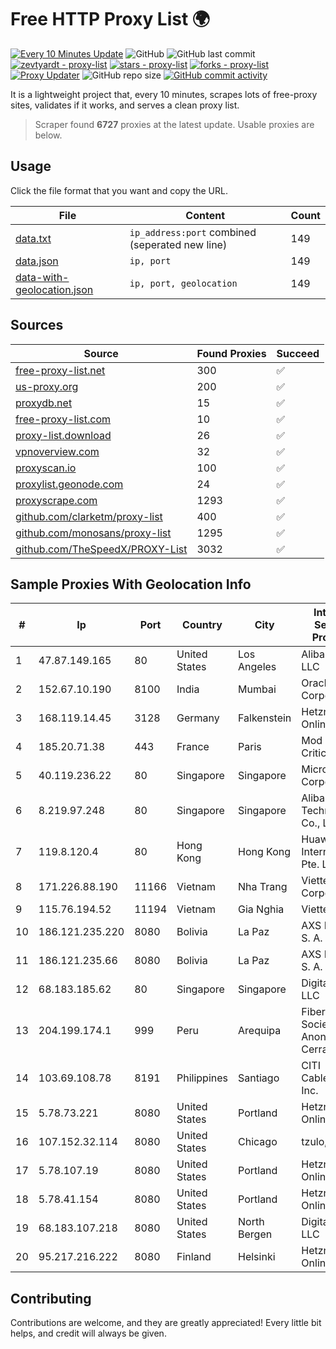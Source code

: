 
# Free HTTP Proxy List 🌍

[![Every 10 Minutes Update](https://github.com/mertguvencli/http-proxy-list/actions/workflows/main.yml/badge.svg?branch=main)](https://github.com/mertguvencli/http-proxy-list/actions/workflows/main.yml)
![GitHub](https://img.shields.io/github/license/mertguvencli/http-proxy-list)
![GitHub last commit](https://img.shields.io/github/last-commit/mertguvencli/http-proxy-list)
[![zevtyardt - proxy-list](https://img.shields.io/static/v1?label=zevtyardt&message=proxy-list&color=blue&logo=github)](https://github.com/zevtyardt/proxy-list "Go to GitHub repo")
[![stars - proxy-list](https://img.shields.io/github/stars/zevtyardt/proxy-list?style=social)](https://github.com/zevtyardt/proxy-list)
[![forks - proxy-list](https://img.shields.io/github/forks/zevtyardt/proxy-list?style=social)](https://github.com/zevtyardt/proxy-list)
[![Proxy Updater](https://github.com/zevtyardt/proxy-list/workflows/Proxy%20Updater/badge.svg)](https://github.com/zevtyardt/proxy-list/actions?query=workflow:"Proxy+Updater")
![GitHub repo size](https://img.shields.io/github/repo-size/zevtyardt/proxy-list)
[![GitHub commit activity](https://img.shields.io/github/commit-activity/m/zevtyardt/proxy-list?logo=commits)](https://github.com/zevtyardt/proxy-list/commits/main)

It is a lightweight project that, every 10 minutes, scrapes lots of free-proxy sites, validates if it works, and serves a clean proxy list.

> Scraper found **6727** proxies at the latest update. Usable proxies are below.

## Usage

Click the file format that you want and copy the URL.

|File|Content|Count|
|----|-------|-----|
|[data.txt](https://raw.githubusercontent.com/mertguvencli/http-proxy-list/main/proxy-list/data.txt)|`ip_address:port` combined (seperated new line)|149|
|[data.json](https://raw.githubusercontent.com/mertguvencli/http-proxy-list/main/proxy-list/data.json)|`ip, port`|149|
|[data-with-geolocation.json](https://raw.githubusercontent.com/mertguvencli/http-proxy-list/main/proxy-list/data-with-geolocation.json)|`ip, port, geolocation`|149|

## Sources

|Source|Found Proxies|Succeed|
|------|-------------|-------|
|[free-proxy-list.net](https://free-proxy-list.net)|300|✅|
|[us-proxy.org](https://www.us-proxy.org)|200|✅|
|[proxydb.net](http://proxydb.net)|15|✅|
|[free-proxy-list.com](https://free-proxy-list.com/?page=&port=&type%5B%5D=http&type%5B%5D=https&up_time=0&search=Search)|10|✅|
|[proxy-list.download](https://www.proxy-list.download/HTTP)|26|✅|
|[vpnoverview.com](https://vpnoverview.com/privacy/anonymous-browsing/free-proxy-servers)|32|✅|
|[proxyscan.io](https://www.proxyscan.io)|100|✅|
|[proxylist.geonode.com](https://proxylist.geonode.com/api/proxy-list?limit=300&page=1&sort_by=lastChecked&sort_type=desc&protocols=http,https)|24|✅|
|[proxyscrape.com](https://api.proxyscrape.com/v2/?request=displayproxies&protocol=http&timeout=10000&country=all&ssl=all&anonymity=all)|1293|✅|
|[github.com/clarketm/proxy-list](https://raw.githubusercontent.com/clarketm/proxy-list/master/proxy-list-raw.txt)|400|✅|
|[github.com/monosans/proxy-list](https://raw.githubusercontent.com/monosans/proxy-list/main/proxies/http.txt)|1295|✅|
|[github.com/TheSpeedX/PROXY-List](https://raw.githubusercontent.com/TheSpeedX/PROXY-List/master/http.txt)|3032|✅|


## Sample Proxies With Geolocation Info

|#|Ip|Port|Country|City|Internet Service Provider|
|-|--|----|-------|----|-------------------------|
|1|47.87.149.165|80|United States|Los Angeles|Alibaba.com LLC|
|2|152.67.10.190|8100|India|Mumbai|Oracle Corporation|
|3|168.119.14.45|3128|Germany|Falkenstein|Hetzner Online GmbH|
|4|185.20.71.38|443|France|Paris|Mod Mission Critical LLC|
|5|40.119.236.22|80|Singapore|Singapore|Microsoft Corporation|
|6|8.219.97.248|80|Singapore|Singapore|Alibaba (US) Technology Co., Ltd.|
|7|119.8.120.4|80|Hong Kong|Hong Kong|Huawei International Pte. LTD|
|8|171.226.88.190|11166|Vietnam|Nha Trang|Viettel Corporation|
|9|115.76.194.52|11194|Vietnam|Gia Nghia|Viettel Group|
|10|186.121.235.220|8080|Bolivia|La Paz|AXS Bolivia S. A.|
|11|186.121.235.66|8080|Bolivia|La Paz|AXS Bolivia S. A.|
|12|68.183.185.62|80|Singapore|Singapore|DigitalOcean, LLC|
|13|204.199.174.1|999|Peru|Arequipa|Fiberred Sociedad Anonima Cerrada|
|14|103.69.108.78|8191|Philippines|Santiago|CITI Cableworld Inc.|
|15|5.78.73.221|8080|United States|Portland|Hetzner Online GmbH|
|16|107.152.32.114|8080|United States|Chicago|tzulo, inc.|
|17|5.78.107.19|8080|United States|Portland|Hetzner Online GmbH|
|18|5.78.41.154|8080|United States|Portland|Hetzner Online GmbH|
|19|68.183.107.218|8080|United States|North Bergen|DigitalOcean, LLC|
|20|95.217.216.222|8080|Finland|Helsinki|Hetzner Online GmbH|



## Contributing

Contributions are welcome, and they are greatly appreciated! Every
little bit helps, and credit will always be given.

